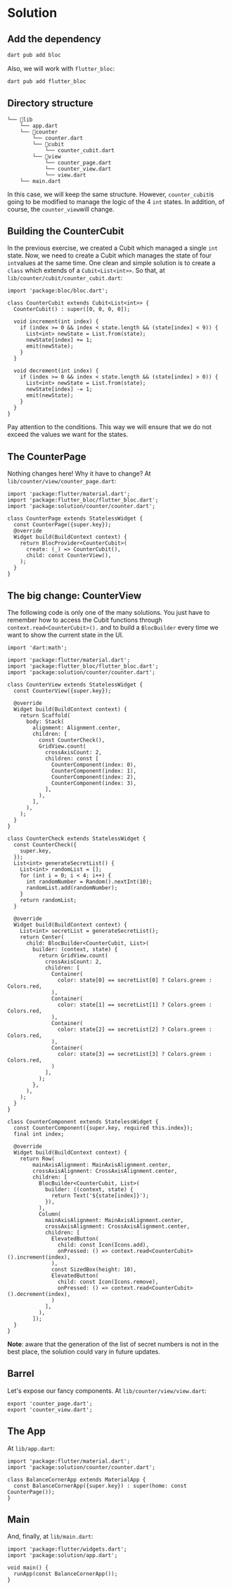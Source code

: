 # Solution

## Add the dependency
 ```dart
 dart pub add bloc
 ```
 Also, we will work with `flutter_bloc`:
 ```dart
 dart pub add flutter_bloc
 ```
 
## Directory structure
```
└── 📁lib
    └── app.dart
    └── 📁counter
        └── counter.dart
        └── 📁cubit
            └── counter_cubit.dart
        └── 📁view
            └── counter_page.dart
            └── counter_view.dart
            └── view.dart
    └── main.dart
```
In this case, we will keep the same structure. However, `counter_cubit`is going to be modified to manage the logic of the 4 `int` states.  In addition, of course, the `counter_view`will change.

## Building the CounterCubit

In the previous exercise,  we created a Cubit which managed a single `int` state. Now, we need to create a Cubit which manages the state of four `int`values at the same time. One clean and simple solution is to create a `class` which extends of a `Cubit<List<int>>`.
So that, at `lib/counter/cubit/counter_cubit.dart`:

```flutter
import 'package:bloc/bloc.dart';

class CounterCubit extends Cubit<List<int>> {
  CounterCubit() : super([0, 0, 0, 0]);

  void increment(int index) {
    if (index >= 0 && index < state.length && (state[index] < 9)) {
      List<int> newState = List.from(state);
      newState[index] += 1;
      emit(newState);
    }
  }

  void decrement(int index) {
    if (index >= 0 && index < state.length && (state[index] > 0)) {
      List<int> newState = List.from(state);
      newState[index] -= 1;
      emit(newState);
    }
  }
}
```
Pay attention to the conditions. This way we will ensure that we do not exceed the values we want for the states.

## The CounterPage
Nothing changes here! Why it have to change?
At `lib/counter/view/counter_page.dart`:
```flutter
import 'package:flutter/material.dart';
import 'package:flutter_bloc/flutter_bloc.dart';
import 'package:solution/counter/counter.dart';

class CounterPage extends StatelessWidget {
  const CounterPage({super.key});
  @override
  Widget build(BuildContext context) {
    return BlocProvider<CounterCubit>(
      create: (_) => CounterCubit(),
      child: const CounterView(),
    );
  }
}
```
## The big change: CounterView
The following code is only one of the many solutions. You just have to remember how to access the Cubit functions through `context.read<CounterCubit>().` and to build a `BlocBuilder` every time we want to show the current state in the UI.

```flutter
import 'dart:math';

import 'package:flutter/material.dart';
import 'package:flutter_bloc/flutter_bloc.dart';
import 'package:solution/counter/counter.dart';

class CounterView extends StatelessWidget {
  const CounterView({super.key});

  @override
  Widget build(BuildContext context) {
    return Scaffold(
      body: Stack(
        alignment: Alignment.center,
        children: [
          const CounterCheck(),
          GridView.count(
            crossAxisCount: 2,
            children: const [
              CounterComponent(index: 0),
              CounterComponent(index: 1),
              CounterComponent(index: 2),
              CounterComponent(index: 3),
            ],
          ),
        ],
      ),
    );
  }
}

class CounterCheck extends StatelessWidget {
  const CounterCheck({
    super.key,
  });
  List<int> generateSecretList() {
    List<int> randomList = [];
    for (int i = 0; i < 4; i++) {
      int randomNumber = Random().nextInt(10);
      randomList.add(randomNumber);
    }
    return randomList;
  }

  @override
  Widget build(BuildContext context) {
    List<int> secretList = generateSecretList();
    return Center(
      child: BlocBuilder<CounterCubit, List>(
        builder: (context, state) {
          return GridView.count(
            crossAxisCount: 2,
            children: [
              Container(
                color: state[0] == secretList[0] ? Colors.green : Colors.red,
              ),
              Container(
                color: state[1] == secretList[1] ? Colors.green : Colors.red,
              ),
              Container(
                color: state[2] == secretList[2] ? Colors.green : Colors.red,
              ),
              Container(
                color: state[3] == secretList[3] ? Colors.green : Colors.red,
              )
            ],
          );
        },
      ),
    );
  }
}

class CounterComponent extends StatelessWidget {
  const CounterComponent({super.key, required this.index});
  final int index;

  @override
  Widget build(BuildContext context) {
    return Row(
        mainAxisAlignment: MainAxisAlignment.center,
        crossAxisAlignment: CrossAxisAlignment.center,
        children: [
          BlocBuilder<CounterCubit, List>(
            builder: ((context, state) {
              return Text('${state[index]}');
            }),
          ),
          Column(
            mainAxisAlignment: MainAxisAlignment.center,
            crossAxisAlignment: CrossAxisAlignment.center,
            children: [
              ElevatedButton(
                child: const Icon(Icons.add),
                onPressed: () => context.read<CounterCubit>().increment(index),
              ),
              const SizedBox(height: 10),
              ElevatedButton(
                child: const Icon(Icons.remove),
                onPressed: () => context.read<CounterCubit>().decrement(index),
              )
            ],
          ),
        ]);
  }
}

```

**Note**: aware that the generation of the list of secret numbers is not in the best place, the solution could vary in future updates.

## Barrel
Let's expose our fancy components. At `lib/counter/view/view.dart`:
```flutter
export 'counter_page.dart';
export 'counter_view.dart';
```
## The App
At `lib/app.dart`:
```flutter
import 'package:flutter/material.dart';
import 'package:solution/counter/counter.dart';

class BalanceCornerApp extends MaterialApp {
  const BalanceCornerApp({super.key}) : super(home: const CounterPage());
}
```
## Main
And, finally, at `lib/main.dart`:
```flutter
import 'package:flutter/widgets.dart';
import 'package:solution/app.dart';

void main() {
  runApp(const BalanceCornerApp());
}
```
